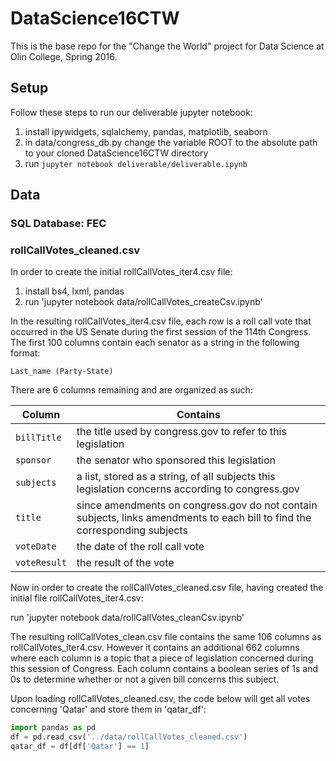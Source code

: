# DataScience16CTW
This is the base repo for the "Change the World" project for Data Science at Olin College, Spring 2016.

## Setup

Follow these steps to run our deliverable jupyter notebook:

1. install ipywidgets, sqlalchemy, pandas, matplotlib, seaborn
2. in data/congress_db.py change the variable ROOT to the absolute path to your cloned DataScience16CTW directory
3. run `jupyter notebook deliverable/deliverable.ipynb`

## Data

### SQL Database: FEC

### rollCallVotes_cleaned.csv

In order to create the initial rollCallVotes_iter4.csv file:

1. install bs4, lxml, pandas
2. run 'jupyter notebook data/rollCallVotes_createCsv.ipynb'

In the resulting rollCallVotes_iter4.csv file, each row is a roll call vote that occurred in the US Senate during the first session of the 114th Congress. The first 100 columns contain each senator as a string in the following format:

`Last_name (Party-State)`

There are 6 columns remaining and are organized as such:

Column | Contains 
--- | --- 
`billTitle` | the title used by congress.gov to refer to this legislation
`sponsor` | the senator who sponsored this legislation
`subjects` | a list, stored as a string, of all subjects this legislation concerns according to congress.gov
`title`	| since amendments on congress.gov do not contain subjects, links amendments to each bill to find the corresponding subjects
`voteDate` | the date of the roll call vote
`voteResult` | the result of the vote

Now in order to create the rollCallVotes_cleaned.csv file, having created the initial file rollCallVotes_iter4.csv:

run 'jupyter notebook data/rollCallVotes_cleanCsv.ipynb'

The resulting rollCallVotes_clean.csv file contains the same 106 columns as rollCallVotes_iter4.csv. However it contains an additional 662 columns where each column is a topic that a piece of legislation concerned during this session of Congress. Each column contains a boolean series of 1s and 0s to determine whether or not a given bill concerns this subject.

Upon loading rollCallVotes_cleaned.csv, the code below will get all votes concerning 'Qatar' and store them in 'qatar_df': 

```python
import pandas as pd
df = pd.read_csv('../data/rollCallVotes_cleaned.csv')
qatar_df = df[df['Qatar'] == 1] 
```